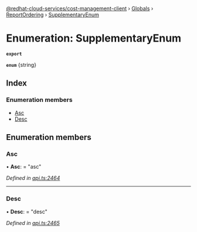 [@redhat-cloud-services/cost-management-client](../README.md) › [Globals](../globals.md) › [ReportOrdering](../modules/reportordering.md) › [SupplementaryEnum](reportordering.supplementaryenum.md)

# Enumeration: SupplementaryEnum

**`export`** 

**`enum`** {string}

## Index

### Enumeration members

* [Asc](reportordering.supplementaryenum.md#asc)
* [Desc](reportordering.supplementaryenum.md#desc)

## Enumeration members

###  Asc

• **Asc**: = "asc"

*Defined in [api.ts:2464](https://github.com/RedHatInsights/javascript-clients/blob/master/packages/cost-management/api.ts#L2464)*

___

###  Desc

• **Desc**: = "desc"

*Defined in [api.ts:2465](https://github.com/RedHatInsights/javascript-clients/blob/master/packages/cost-management/api.ts#L2465)*
